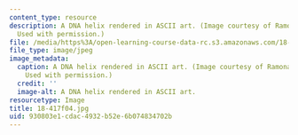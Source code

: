 ```yaml
---
content_type: resource
description: A DNA helix rendered in ASCII art. (Image courtesy of Ramona Saldamando.
  Used with permission.)
file: /media/https%3A/open-learning-course-data-rc.s3.amazonaws.com/18-417-introduction-to-computational-molecular-biology-fall-2004/930803e1cdac4932b52e6b074834702b_18-417f04.jpg
file_type: image/jpeg
image_metadata:
  caption: A DNA helix rendered in ASCII art. (Image courtesy of Ramona Saldamando.
    Used with permission.)
  credit: ''
  image-alt: A DNA helix rendered in ASCII art.
resourcetype: Image
title: 18-417f04.jpg
uid: 930803e1-cdac-4932-b52e-6b074834702b
---
```

